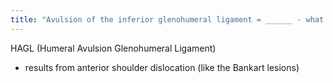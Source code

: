 ```yaml
---
title: "Avulsion of the inferior glenohumeral ligament = ______ - what does it typically result from"
---
```

HAGL (Humeral Avulsion Glenohumeral Ligament)
- results from anterior shoulder dislocation (like the Bankart lesions)

